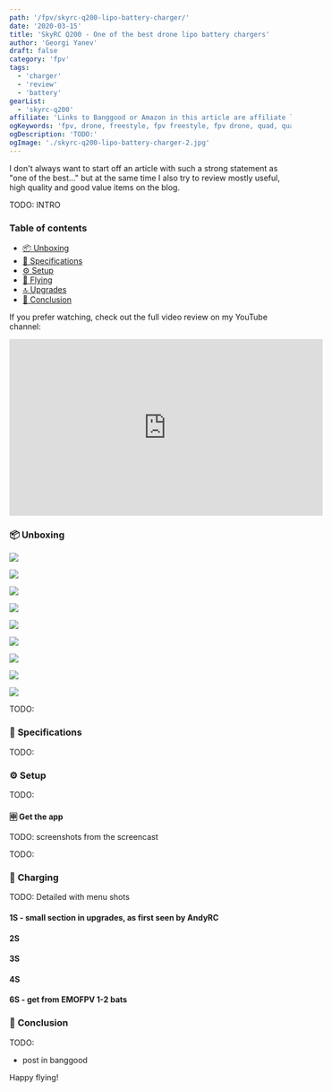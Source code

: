 ```yaml
---
path: '/fpv/skyrc-q200-lipo-battery-charger/'
date: '2020-03-15'
title: 'SkyRC Q200 - One of the best drone lipo battery chargers'
author: 'Georgi Yanev'
draft: false
category: 'fpv'
tags:
  - 'charger'
  - 'review'
  - 'battery'
gearList:
  - 'skyrc-q200'
affiliate: 'Links to Banggood or Amazon in this article are affiliate links and would support the blog if used to make a purchase.'
ogKeywords: 'fpv, drone, freestyle, fpv freestyle, fpv drone, quad, quadcopter, micro drone, micro quad, tinywhoop, TODO:'
ogDescription: 'TODO:'
ogImage: './skyrc-q200-lipo-battery-charger-2.jpg'
---
```


I don't always want to start off an article with such a strong statement as "one of the best..." but at the same time I also try to review mostly useful, high quality and good value items on the blog.

TODO: INTRO

### Table of contents

- [📦 Unboxing](#unboxing)
- [📝 Specifications](#specs)
- [⚙ Setup](#setup)
- [🚁 Flying](#flying)
- [🔝 Upgrades](#upgrades)
- [📑 Conclusion](#conclusion)

If you prefer watching, check out the full video review on my YouTube channel:

<div style="text-align: center">
  <iframe width="560" height="315" src="https://www.youtube.com/embed/TODO:?rel=0" frameBorder="0" allowFullScreen title="TODO:"></iframe>
</div>

### 📦 <span id="unboxing">Unboxing</span>

![](skyrc-q200-lipo-battery-charger-1.jpg)

![](skyrc-q200-lipo-battery-charger-2.jpg)

![](skyrc-q200-lipo-battery-charger-3.jpg)

![](skyrc-q200-lipo-battery-charger-4.jpg)

![](skyrc-q200-lipo-battery-charger-5.jpg)

![](skyrc-q200-lipo-battery-charger-6.jpg)

![](skyrc-q200-lipo-battery-charger-7.jpg)

![](skyrc-q200-lipo-battery-charger-8.jpg)

![](skyrc-q200-lipo-battery-charger-9.jpg)

TODO:

### 📝 <span id="specs" class="offset-top-nav">Specifications</span>

TODO:

### ⚙ <span id="setup" class="offset-top-nav">Setup</span>

TODO:

#### 🈸 Get the app

TODO: screenshots from the screencast

TODO:

### 🔋 <span id="charging" class="offset-top-nav">Charging</span>

TODO: Detailed with menu shots

#### 1S - small section in upgrades, as first seen by AndyRC

#### 2S

#### 3S

#### 4S

#### 6S - get from EMOFPV 1-2 bats

### 📑 <span id="conclusion" class="offset-top-nav">Conclusion</span>

TODO:

- post in banggood

Happy flying!

[0]: Linkslist
[1]: https://bit.ly/skyrc-q200
